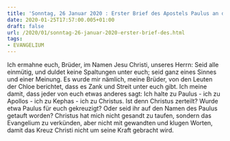 ```yaml
---
title: 'Sonntag, 26 Januar 2020 : Erster Brief des Apostels Paulus an die Korinther 1,10-13.17.'
date: 2020-01-25T17:57:00.005+01:00
draft: false
url: /2020/01/sonntag-26-januar-2020-erster-brief-des.html
tags: 
- EVANGELIUM
---
```


Ich ermahne euch, Brüder, im Namen Jesu Christi, unseres Herrn: Seid alle einmütig, und duldet keine Spaltungen unter euch; seid ganz eines Sinnes und einer Meinung. Es wurde mir nämlich, meine Brüder, von den Leuten der Chloe berichtet, dass es Zank und Streit unter euch gibt. Ich meine damit, dass jeder von euch etwas anderes sagt: Ich halte zu Paulus - ich zu Apollos - ich zu Kephas - ich zu Christus. Ist denn Christus zerteilt? Wurde etwa Paulus für euch gekreuzigt? Oder seid ihr auf den Namen des Paulus getauft worden? Christus hat mich nicht gesandt zu taufen, sondern das Evangelium zu verkünden, aber nicht mit gewandten und klugen Worten, damit das Kreuz Christi nicht um seine Kraft gebracht wird.
